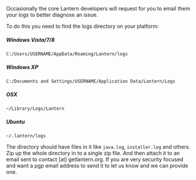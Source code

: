 Occasionally the core Lantern developers will request for you to email
them your logs to better diagnose an issue.

To do this you need to find the logs directory on your platform:

##### Windows Vista/7/8

`C:/Users/USERNAME/AppData/Roaming/Lantern/logs`

##### Windows XP

`C:/Documents and Settings/USERNAME/Application Data/Lantern/Logs`

##### OSX 

`~/Library/Logs/Lantern`

##### Ubuntu 

`~/.lantern/logs`

The directory should have files in it like `java.log`, `installer.log` and others. Zip up the whole directory in to a single zip file. And then attach it to an email sent to contact [at] getlantern.org. If you are very security focused and want a pgp email address to send it to let us know and we can provide one.